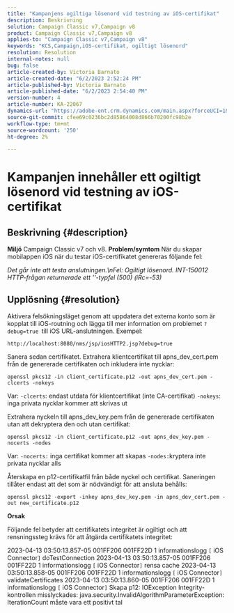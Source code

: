 ```yaml
---
title: "Kampanjens ogiltiga lösenord vid testning av iOS-certifikat"
description: Beskrivning
solution: Campaign Classic v7,Campaign v8
product: Campaign Classic v7,Campaign v8
applies-to: "Campaign Classic v7,Campaign v8"
keywords: "KCS,Campaign,iOS-certifikat, ogiltigt lösenord"
resolution: Resolution
internal-notes: null
bug: false
article-created-by: Victoria Barnato
article-created-date: "6/2/2023 2:52:24 PM"
article-published-by: Victoria Barnato
article-published-date: "6/2/2023 2:54:40 PM"
version-number: 4
article-number: KA-22067
dynamics-url: "https://adobe-ent.crm.dynamics.com/main.aspx?forceUCI=1&pagetype=entityrecord&etn=knowledgearticle&id=3b77720f-5501-ee11-8f6e-6045bd006149"
source-git-commit: cfee69c0236bc2d85864008d866b70200fc98b2e
workflow-type: tm+mt
source-wordcount: '250'
ht-degree: 2%

---
```


# Kampanjen innehåller ett ogiltigt lösenord vid testning av iOS-certifikat

## Beskrivning {#description}

<b>Miljö</b>
Campaign Classic v7 och v8.
<b>Problem/symtom</b>
När du skapar mobilappen iOS när du testar iOS-certifikatet genereras följande fel:

*Det går inte att testa anslutningen.\nFel: Ogiltigt lösenord. INT-150012 HTTP-frågan returnerade ett &#39;&#39;-typfel (500) (iRc=-53)*


## Upplösning {#resolution}


Aktivera felsökningsläget genom att uppdatera det externa konto som är kopplat till iOS-routning och lägga till mer information om problemet `?debug=true `till iOS URL-anslutningen. Exempel:

`http://localhost:8080/nms/jsp/iosHTTP2.jsp?debug=true`

Sanera sedan certifikatet. Extrahera klientcertifikat till apns_dev_cert.pem från de genererade certifikaten och inkludera inte nycklar:

`openssl pkcs12 -in client_certificate.p12 -out apns_dev_cert.pem -clcerts -nokeys`

Var:
`-clcerts`: endast utdata för klientcertifikat (inte CA-certifikat)
`-nokeys`: inga privata nycklar kommer att skrivas ut

Extrahera nyckeln till apns_dev_key.pem från de genererade certifikaten utan att dekryptera den och utan certifikat:

`openssl pkcs12 -in client_certificate.p12 -out apns_dev_key.pem -nocerts -nodes`

Var:
`-nocerts:` inga certifikat kommer att skapas
`-nodes:`kryptera inte privata nycklar alls

Återskapa en p12-certifikatfil från både nyckel och certifikat. Saneringen tillåter endast att det som är nödvändigt för att ansluta behålls: 

`openssl pkcs12 -export -inkey apns_dev_key.pem -in apns_dev_cert.pem -out new_certificate.p12`

<b>Orsak</b>

Följande fel betyder att certifikatets integritet är ogiltigt och att rensningssteg krävs för att åtgärda certifikatets integritet:

2023-04-13 03:50:13.857-05 001FF206 001FF22D 1 informationslogg `[` iOS Connector`]`  doTestConnection 2023-04-13 03:50:13.857-05 001FF206 001FF22D 1 informationslogg `[` iOS Connector`]`  rensa cache 2023-04-13 03:50:13.858-05 001FF206 001FF22D 1 informationslogg `[` iOS Connector`]`  validateCertificates 2023-04-13 03:50:13.860-05 001FF206 001FF22D 1 informationslogg `[` iOS Connector`]`  Skapa p12: IOException Integrity-kontrollen misslyckades: java.security.InvalidAlgorithmParameterException: IterationCount måste vara ett positivt tal
